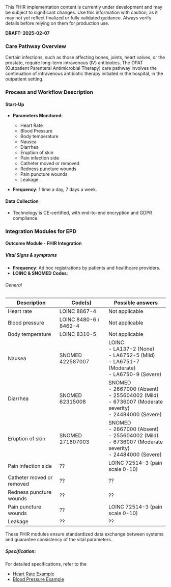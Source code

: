 <div class="stu-note">
This FHIR implementation content is currently under development and may be subject to significant changes. Use this information with caution, as it may not yet reflect finalized or fully validated guidance. Always verify details before relying on them for production use.
</div>

**DRAFT: 2025-02-07**

### Care Pathway Overview
Certain infections, such as those affecting bones, joints, heart valves, or the prostate, require long-term intravenous (IV) antibiotics.
The OPAT (Outpatient Parenteral Antimicrobial Therapy) care pathway involves the continuation of intravenous antibiotic therapy initiated in the hospital, in the outpatient setting.  

### Process and Workflow Description

#### Start-Up

- **Parameters Monitored**:

  - Heart Rate
  - Blood Pressure
  - Body temperature
  - Nausea
  - Diarrhea
  - Eruption of skin
  - Pain infection side 
  - Catheter moved or removed
  - Redness puncture wounds
  - Pain puncture wounds
  - Leakage  

- **Frequency**: 1 time a day, 7 days a week.

#### Data Collection

- Technology is CE-certified, with end-to-end encryption and GDPR compliance.

### Integration Modules for EPD

#### Outcome Module - FHIR Integration

##### Vital Signs & symptoms

- **Frequency**: Ad hoc registrations by patients and healthcare providers.
- **LOINC & SNOMED Codes**:

###### General

<div class="table-md"></div>

| Description               | Code(s)                    | Possible answers                                             |
| ------------------------- | -------------------------- | ----------------------------------------------------------------------------------------------------------- |
| Heart rate                | LOINC 8867-4               | Not applicable                                                                                              |
| Blood pressure            | LOINC 8480-6 / 8462-4      | Not applicable                                                                                              |
| Body temperature          | LOINC 8310-5               | Not applicable                                                                                              |
| Nausea                    | SNOMED 422587007           | LOINC  <br> - LA137-2 (None) <br> - LA6752-5 (Mild) <br> - LA6751-7 (Moderate) <br> - LA6750-9 (Severe)     |
| Diarrhea                  | SNOMED 62315008           | SNOMED  <br> - 2667000 (Absent) <br> - 255604002 (Mild) <br> - 6736007 (Moderate severity) <br> - 24484000 (Severe)                |
| Eruption of skin          | SNOMED 271807003           | SNOMED  <br> - 2667000 (Absent) <br> - 255604002 (Mild) <br> - 6736007 (Moderate severity) <br> - 24484000 (Severe)                |
| Pain infection side       | <span class="warning">??</span> | LOINC 72514-3 (pain scale 0-10)                                                                        |
| Catheter moved or removed | <span class="warning">??</span> | <span class="warning">??</span>                                                                        |
| Redness puncture wounds   | <span class="warning">??</span> | <span class="warning">??</span>                                                                        |
| Pain puncture wounds      | <span class="warning">??</span> | LOINC 72514-3 (pain scale 0-10)                                                                        |
| Leakage                   | <span class="warning">??</span> | <span class="warning">??</span>                                                                        |

These FHIR modules ensure standardized data exchange between systems and guarantee consistency of the vital parameters.

##### Specification:

For detailed specifications, refer to the

- [Heart Rate Example](./Observation-HeartRateExample2.html)
- [Blood Pressure Example](./Observation-BloodPressureExample2.html)